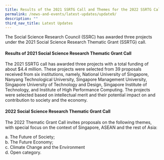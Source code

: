 ```yaml
---
title: Results of the 2021 SSRTG Call and Themes for the 2022 SSRTG Call
permalink: /news-and-events/latest-updates/update9/
description: ""
third_nav_title: Latest Updates
---
```


The Social Science Research Council (SSRC) has awarded three projects under the 2021 Social Science Research Thematic Grant (SSRTG) call.

#### **Results of 2021 Social Science Research Thematic Grant Call**
The 2021 SSRTG call has awarded three projects with a total funding of about $4.4 million. These projects were selected from 39 proposals received from six institutions, namely, National University of Singapore, Nanyang Technological University, Singapore Management University, Singapore University of Technology and Design, Singapore Institute of Technology, and Institute of High Performance Computing. The projects were selected based on intellectual merit and their potential impact on and contribution to society and the economy.

#### **2022 Social Science Research Thematic Grant Call**

The 2022 Thematic Grant Call invites proposals on the following themes, with special focus on the context of Singapore, ASEAN and the rest of Asia:

 a\. The Future of Society;<br>
 b\. The Future Economy;<br>
 c\. Climate Change and the Environment<br>
 d\. Open category.
